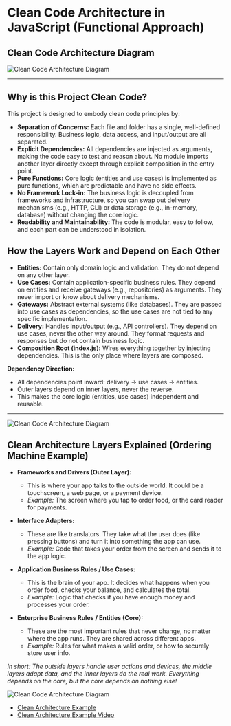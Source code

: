 # Clean Code Architecture in JavaScript (Functional Approach)

## Clean Code Architecture Diagram

![Clean Code Architecture Diagram](./architecture.png)

---

## Why is this Project Clean Code?

This project is designed to embody clean code principles by:

- **Separation of Concerns:** Each file and folder has a single, well-defined responsibility. Business logic, data access, and input/output are all separated.
- **Explicit Dependencies:** All dependencies are injected as arguments, making the code easy to test and reason about. No module imports another layer directly except through explicit composition in the entry point.
- **Pure Functions:** Core logic (entities and use cases) is implemented as pure functions, which are predictable and have no side effects.
- **No Framework Lock-in:** The business logic is decoupled from frameworks and infrastructure, so you can swap out delivery mechanisms (e.g., HTTP, CLI) or data storage (e.g., in-memory, database) without changing the core logic.
- **Readability and Maintainability:** The code is modular, easy to follow, and each part can be understood in isolation.

## How the Layers Work and Depend on Each Other

- **Entities:** Contain only domain logic and validation. They do not depend on any other layer.
- **Use Cases:** Contain application-specific business rules. They depend on entities and receive gateways (e.g., repositories) as arguments. They never import or know about delivery mechanisms.
- **Gateways:** Abstract external systems (like databases). They are passed into use cases as dependencies, so the use cases are not tied to any specific implementation.
- **Delivery:** Handles input/output (e.g., API controllers). They depend on use cases, never the other way around. They format requests and responses but do not contain business logic.
- **Composition Root (index.js):** Wires everything together by injecting dependencies. This is the only place where layers are composed.

**Dependency Direction:**

- All dependencies point inward: delivery → use cases → entities.
- Outer layers depend on inner layers, never the reverse.
- This makes the core logic (entities, use cases) independent and reusable.

---

![Clean Code Architecture Diagram](./flow.png)

## Clean Architecture Layers Explained (Ordering Machine Example)

- **Frameworks and Drivers (Outer Layer):**

  - This is where your app talks to the outside world. It could be a touchscreen, a web page, or a payment device.
  - _Example:_ The screen where you tap to order food, or the card reader for payments.

- **Interface Adapters:**

  - These are like translators. They take what the user does (like pressing buttons) and turn it into something the app can use.
  - _Example:_ Code that takes your order from the screen and sends it to the app logic.

- **Application Business Rules / Use Cases:**

  - This is the brain of your app. It decides what happens when you order food, checks your balance, and calculates the total.
  - _Example:_ Logic that checks if you have enough money and processes your order.

- **Enterprise Business Rules / Entities (Core):**
  - These are the most important rules that never change, no matter where the app runs. They are shared across different apps.
  - _Example:_ Rules for what makes a valid order, or how to securely store user info.

_In short: The outside layers handle user actions and devices, the middle layers adapt data, and the inner layers do the real work. Everything depends on the core, but the core depends on nothing else!_

![Clean Code Architecture Diagram](./cleancode.png)

- [Clean Architecture Example](https://github.com/dev-mastery/comments-api/tree/master/src)
- [Clean Architecture Example Video](https://www.youtube.com/watch?v=CnailTcJV_U&list=PLcb3YuQNaC-uM1vHqdBP9yOw-hB1IZmAB)
